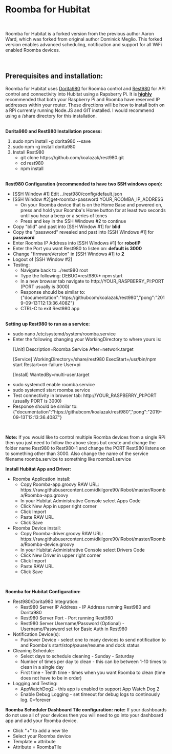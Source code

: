 <h1>Roomba for Hubitat</h1><br>
<p>Roomba for Hubitat is a forked version from the previous author Aaron Ward, which was forked from original author Dominick Meglio.  This forked version enables advanced scheduling, notification and 
support for all WiFi enabled Roomba devices.</p>
<br>
<h2>Prerequisites and installation:</h2>
<p>Roomba for Hubitat uses <a href="https://github.com/koalazak/dorita980">Dorita980</a> for Roomba control and <a href="https://github.com/koalazak/rest980">Rest980</a> for API control and connectivity into Hubitat using a Rapsberry Pi.  It is <b><u>highly</u></b> recommended that both your Raspberry Pi and Roomba have reserved IP addresses within your router.  These directions will be how to install both on a RPi currently running Node.JS and GIT installed.  I would recommend using a /share directory for this installation.</p><br>
<b>Dorita980 and Rest980 Installation process:</b>
<p>
<ol>
  <li>sudo npm install -g dorita980 --save</li>
  <li>sudo npm -g install dorita980</li>
  <li>Install Rest980
    <ul><li>git clone https://github.com/koalazak/rest980.git</li>
    <li>cd rest980</li>
    <li>npm install</li></ul></li>
</ol>
</p><br>
<b>Rest980 Configuration (recommended to have two SSH windows open):</b>
<ul>
  <li>[SSH Window #1] Edit ../rest980/config/default.json</li>
  <li>[SSH Window #2]get-roomba-password YOUR_ROOMBA_IP_ADDRESS
  <ul><li>On your Roomba device that is on the Home Base and powered on, press and hold your Roomba's Home button for at least two seconds until you hear a beep or a series of tones</li>
  <li>Press and key in the SSH Windows #2 to continue</li></ul>
  <li>Copy "blid" and past into [SSH Window #1] for <b>blid</b></li>
  <li>Copy the "password" revealed and past into [SSH Windows #1] for <b>password</b></li>
  <li>Enter Roomba IP Address into [SSH Windows #1] for <b>robotIP</b></li>
  <li>Enter the Port you want Rest980 to listen on: <b>default is 3000</b></li>
  <li>Change "firmwareVersion" in [SSH Windows #1] to <b>2</b></li>
    <li>Logout of [SSH Window #2]</li>
    <li>Testing:<ul>
      <li>Navigate back to ../rest980 root</li>
      <li>Type the following: DEBUG=rest980:* npm start</li>
      <li>In a new browser tab navigate to http://YOUR_RASPBERRY_PI:PORT (PORT usually is 3000)</li>
      <li>Response should be similar to: {"documentation":"htps://githubcom/koalazak/rest980","pong":"2019-09-13T12:13:36.408Z"}</li>       <li>CTRL-C to exit Rest980 app</li></ul>
</ul><br>
    <b>Setting up Rest980 to run as a service:</b>
    <ul><li>sudo nano /etc/systemd/system/roomba.service</li>
      <li>Enter the following changing your WorkingDirectory to where yours is:<br><p>
[Unit]
Description=Roomba Service
After=network.target

[Service]
WorkingDirectory=/share/rest980
ExecStart=/usr/bin/npm start
Restart=on-failure
User=pi

[Install]
WantedBy=multi-user.target
</p></li>
<li>sudo systemctl enable roomba.service</li>
<li>sudo systemctl start roomba.service</li>
<li>Test connectivity in browser tab: http://YOUR_RASPBERRY_PI:PORT (usually PORT is 3000)</li>
<li>Response should be similar to: <br>{"documentation":"htps://githubcom/koalazak/rest980","pong":"2019-09-13T12:13:36.408Z"}</li>       
  </ul><br>
<p><b>Note:</b> If you would like to control multiple Roomba devices from a single RPi then you just need to follow the above steps but create and change the folder name Rest980 to Rest980-1 and change the PORT Rest980 listens on to something other than 3000.  Also change the name of the service filename roomba.service to something like roomba1.service</p>  
<b>Install Hubitat App and Driver:</b>
<ul>
  <li>Roomba Application install:
    <ul>
      <li>Copy Roomba-app.groovy RAW URL: https://raw.githubusercontent.com/dkilgore90/iRobot/master/Roomba/Roomba-app.groovy
      <li>In your Hubitat Administrative Console select Apps Code</li>
      <li>Click New App in upper right corner</li>
      <li>Click Import</li>
      <li>Paste RAW URL</li>
      <li>Click Save</li>
    </ul>
  </li>
  <li>Roomba Device install:
    <ul>
      <li>Copy Roomba-driver.groovy RAW URL: https://raw.githubusercontent.com/dkilgore90/iRobot/master/Roomba/Roomba-device.groovy
      <li>In your Hubitat Administrative Console select Drivers Code</li>
      <li>Click New Driver in upper right corner</li>
      <li>Click Import</li>
      <li>Paste RAW URL</li>
      <li>Click Save</li>
    </ul>
  </li>
</ul><br>

<b>Roomba for Hubitat Configuration:</b>
<ul>
  <li>Rest980/Dorita980 Integration:<ul><li>Rest980 Server IP Address - IP Address running Rest980 and Dorita980</li>
    <li>Rest980 Server Port - Port running Rest980</li>
    <li>Rest980 Server Username/Password (Optional) - Username/Password set for Basic Auth in Rest980</ul></li>
  <li>Notification Device(s):<ul><li>Pushover Device - select one to many devices to send notification to and Roomba's start/stop/pause/resume and dock status</li></ul></li>
  <li>Cleaning Schedule:<ul><li>Select days to schedule cleaning - Sunday - Saturday</li>
    <li>Number of times per day to clean - this can be between 1-10 times to clean in a single day</li>
    <li>First time - Tenth time - times when you want Roomba to clean (time does not have to be in order)</li></ul></li>
  <li>Logging and Testing:<ul><li>AppWatchDog2 - this app is enabled to support App Watch Dog 2</li>
  <li>Enable Debug Logging - set timeout for debug logs to continously log.  0=forever</li></ul></li>
</ul>  

<b>Roomba Scheduler Dashboard Tile configuration:</b>
  <b>note:</b> If your dashboards do not use all of your devices then you will need to go into your dashboard app and add your Roomba device.
  <ul>
  <li>Click "+" to add a new tile</li>
  <li>Select your Roomba device</li>
  <li>Template = attribute</li>
  <li>Attribute = RoombaTile</li>
  <ul>
    
      
